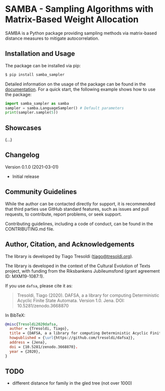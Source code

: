 # SAMBA - Sampling Algorithms with Matrix-Based Weight Allocation

SAMBA is a Python package providing sampling methods via matrix-based distance measures to mitigate autocorrelation.

## Installation and Usage

The package can be installed via pip:

```bash
$ pip install samba_sampler
```

Detailed information on the usage of the package can be found in the [documentation](https://samba.readthedocs.io/en/latest/).
For a quick start, the following example shows how to use the package:

```python
import samba_sampler as samba
sampler = samba.LanguageSampler() # Default parameters
print(sampler.sample(5))
```

## Showcases

(...)

## Changelog

Version 0.1.0 (2021-03-01)
  - Initial release

## Community Guidelines

While the author can be contacted directly for support, it is recommended that third parties use GitHub standard features, such as issues and pull requests, to contribute, report problems, or seek support.

Contributing guidelines, including a code of conduct, can be found in the CONTRIBUTING.md file.

## Author, Citation, and Acknowledgements

The library is developed by Tiago Tresoldi (tiago@tresoldi.org).

The library is developed in the context of the Cultural Evolution of Texts project, with funding from the Riksbankens Jubileumsfond (grant agreement ID: MXM19-1087:1).

If you use `dafsa`, please cite it as:

> Tresoldi, Tiago (2020). DAFSA, a a library for computing Deterministic Acyclic Finite State Automata. Version 1.0. Jena. DOI: 10.5281/zenodo.3668870

In BibTeX:

```bibtex
@misc{Tresoldi2020dafsa,
  author = {Tresoldi, Tiago},
  title = {DAFSA, a a library for computing Deterministic Acyclic Finite State Automata. Version 1.0.},
  howpublished = {\url{https://github.com/tresoldi/dafsa}},
  address = {Jena},
  doi = {10.5281/zenodo.3668870}.
  year = {2020},
}
```

## TODO

- different distance for family in the gled tree (not over 1000)